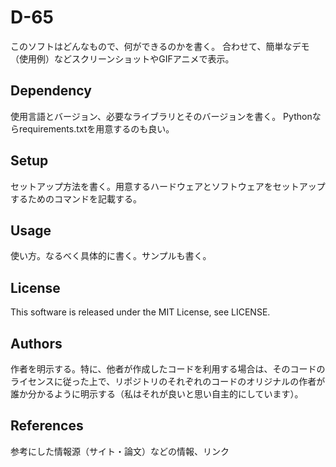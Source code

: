 # D-65
このソフトはどんなもので、何ができるのかを書く。
合わせて、簡単なデモ（使用例）などスクリーンショットやGIFアニメで表示。

## Dependency
使用言語とバージョン、必要なライブラリとそのバージョンを書く。
Pythonならrequirements.txtを用意するのも良い。

## Setup
セットアップ方法を書く。用意するハードウェアとソフトウェアをセットアップするためのコマンドを記載する。

## Usage
使い方。なるべく具体的に書く。サンプルも書く。

## License
This software is released under the MIT License, see LICENSE.

## Authors
作者を明示する。特に、他者が作成したコードを利用する場合は、そのコードのライセンスに従った上で、リポジトリのそれぞれのコードのオリジナルの作者が誰か分かるように明示する（私はそれが良いと思い自主的にしています）。

## References
参考にした情報源（サイト・論文）などの情報、リンク

